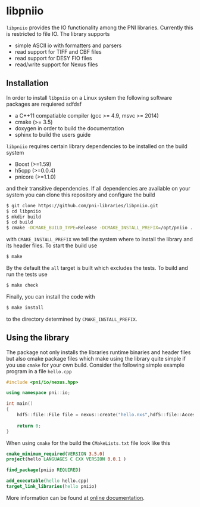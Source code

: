 # libpniio 
   
 
`libpniio` provides the IO functionality among the PNI libraries. Currently this
is restricted to file IO. The library supports

* simple ASCII io with formatters and parsers
* read support for TIFF and CBF files
* read support for DESY FIO files
* read/write support for Nexus files


## Installation

In order to install `libpniio` on a Linux system the following software packages 
are requiered sdfdsf 

* a C++11 compatiable compiler (gcc >= 4.9, msvc >= 2014)
* cmake (>= 3.5)
* doxygen in order to build the documentation
* sphinx to build the users guide 

`libpniio` requires certain library dependencies to be installed on the 
build system

* Boost (>=1.59)
* h5cpp (>=0.0.4)
* pnicore (>=1.1.0)

and their transitive dependencies. If all dependencies are available on your 
system you can clone this repository and configure the build

```bash
$ git clone https://github.com/pni-libraries/libpniio.git
$ cd libpniio
$ mkdir build
$ cd build 
$ cmake -DCMAKE_BUILD_TYPE=Release -DCMAKE_INSTALL_PREFIX=/opt/pniio ../
```

with `CMAKE_INSTALL_PREFIX` we tell the system where to install the library 
and its header files. 
To start the build use 

```bash
$ make
```

By the default the `all` target is built which excludes the tests. To build 
and run the tests use 

```bash
$ make check
```

Finally, you can install the code with 

```bash
$ make install
```

to the directory determined by `CMAKE_INSTALL_PREFIX`.

## Using the library

The package not only installs the libraries runtime binaries and header files
but also cmake package files which make using the library quite simple if 
you use `cmake` for your own build. Consider the following simple example 
program in a file `hello.cpp`

```cpp
#include <pni/io/nexus.hpp>

using namespace pni::io;

int main()
{
    hdf5::file::File file = nexus::create("hello.nxs",hdf5::file::AccessFlags::TRUNCATE);
    
    return 0;
}

```

When using `cmake` for the build the `CMakeLists.txt` file look like this

```cmake
cmake_minimum_required(VERSION 3.5.0)
project(hello LANGUAGES C CXX VERSION 0.0.1 )

find_package(pniio REQUIRED)

add_executable(hello hello.cpp)
target_link_libraries(hello pniio)
```

More information can be found at [online documentation](https://pni-libraries.github.io/libpniio/index.html).